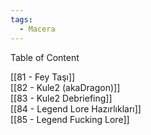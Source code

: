 ```yaml
---  
tags:
  - Macera  
---  
```

  
Table of Content  
  
[[81 - Fey Taşı]]  
[[82 - Kule2 (akaDragon)]]  
[[83 - Kule2 Debriefing]]  
[[84 - Legend Lore Hazırlıkları]]  
[[85 - Legend Fucking Lore]]  
